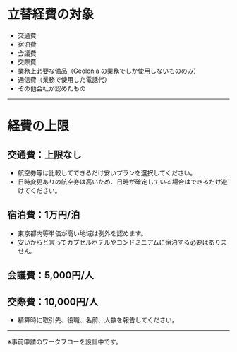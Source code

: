 # 立替経費の対象

- 交通費  
- 宿泊費  
- 会議費  
- 交際費  
- 業務上必要な備品（Geolonia の業務でしか使用しないもののみ）  
- 通信費（業務で使用した電話代）  
- その他会社が認めたもの  

---

# 経費の上限

## 交通費：上限なし

- 航空券等は比較してできるだけ安いプランを選択してください。  
- 日時変更ありの航空券は高いため、日時が確定している場合はできるだけ避けてください。

## 宿泊費：1万円/泊

- 東京都内等単価が高い地域は例外を認めます。  
- 安いからと言ってカプセルホテルやコンドミニアムに宿泊する必要はありません。

## 会議費：5,000円/人  

## 交際費：10,000円/人

- 精算時に取引先、役職、名前、人数を報告してください。

---

※事前申請のワークフローを設計中です。
